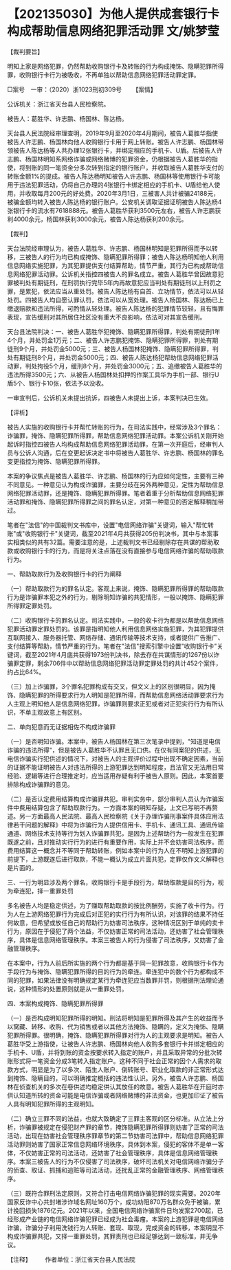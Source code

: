 # 【202135030】为他人提供成套银行卡构成帮助信息网络犯罪活动罪 文/姚梦莹

【裁判要旨】

明知上家是网络犯罪，仍然帮助收购银行卡及转账的行为构成掩饰、隐瞒犯罪所得罪，收购银行卡行为被吸收，不再单独以帮助信息网络犯罪活动罪定罪。

□案号　一审：（2020）浙1023刑初309号 　　【案情】

公诉机关：浙江省天台县人民检察院。

被告人：葛胜华、许志鹏、杨国林、陈达杨。

天台县人民法院经审理查明，2019年9月至2020年4月期间，被告人葛胜华指使被告人许志鹏、杨国林向他人收购银行卡用于网上转账。被告人许志鹏、杨国林带领被告人陈达杨等人共办理12张银行卡，并绑定相应的手机卡、U盾。后被告人许志鹏、杨国林明知系网络诈骗或网络赌博的犯罪资金，仍根据被告人葛胜华的指使，将到账的同一笔资金分多次转到指定的银行账户，并收取被告人葛胜华支付的转账金额1%的提成。被告人陈达杨明知被告人许志鹏、杨国林等使用银行卡可能用于违法犯罪活动，仍将自己办理的4张银行卡绑定相应的手机卡、U盾给他人使用，并收取每月200元的好处费。2020年3月1日，三被害人共计被骗24188元，被骗金额均转入被告人陈达杨的银行账户。公安机关调取证据证明被告人陈达杨4张银行卡的流水有7618888元。被告人葛胜华获利3500元左右，被告人许志鹏获利4000余元，杨国林获利3000余元，被告人陈达杨获利200余元。

【裁判】

天台法院经审理认为，被告人葛胜华、许志鹏、杨国林明知是犯罪所得而予以转移，三被告人的行为均已构成掩饰、隐瞒犯罪所得罪；被告人陈达杨明知他人利用信息网络实施犯罪，为其犯罪提供支付结算帮助，情节严重，其行为已构成帮助信息网络犯罪活动罪。公诉机关指控四被告人的罪名成立。被告人葛胜华曾因故意犯罪被判处有期徒刑，在刑罚执行完毕5年内再故意犯应当判处有期徒刑以上刑罚之罪，是累犯，依法应当从重处罚。被告人陈达杨有自首、立功情节，依法可以从轻处罚。四被告人均自愿认罪认罚，依法可以从宽处理。被告人杨国林、陈达杨已上缴退赔款和违法所得，可酌情从轻处理。被告人陈达杨的犯罪情节较轻，且有悔罪表现，宣告缓刑对其所居住社区没有重大不良影响，依法可对其宣告缓刑。

天台县法院判决：一、被告人葛胜华犯掩饰、隐瞒犯罪所得罪，判处有期徒刑1年4个月，并处罚金1万元；二、被告人许志鹏犯掩饰、隐瞒犯罪所得罪，判处有期徒刑9个月，并处罚金5000元；三、被告人杨国林犯掩饰、隐瞒犯罪所得罪，判处有期徒刑8个月，并处罚金5000元；四、被告人陈达杨犯帮助信息网络犯罪活动罪，判处拘役5个月，缓刑8个月，并处罚金3000元；五、追缴被告人葛胜华的违法所得3500元；六、从被告人杨国林处扣押的作案工具华为手机一部、银行U盾5个、银行卡10张，依法予以没收。

一审宣判后，公诉机关未提出抗诉，四被告人未提出上诉，本案判决已生效。

【评析】

被告人实施的收购银行卡并帮忙转账的行为，在司法实践中，经常涉及3个罪名：诈骗罪，掩饰、隐瞒犯罪所得罪，帮助信息网络犯罪活动罪。本案公诉机关刚开始起诉时指控四被告人均构成帮助信息网络犯罪活动罪，在第一次开庭后，经审判人员与公诉人沟通，后在变更起诉决定书中将被告人葛胜华、许志鹏、杨国林的罪名变更指控为掩饰、隐瞒犯罪所得罪。

本案的争议焦点是被告人葛胜华、许志鹏、杨国林的行为应如何定性，主要有三种不同意见。一种意见认为构成诈骗罪，主要分歧在另外两种意见，定性为帮助信息网络犯罪活动罪，还是掩饰、隐瞒犯罪所得罪。笔者着重于分析帮助信息网络犯罪活动罪和掩饰、隐瞒犯罪所得罪之间的罪名认定，对第一种意见的否定解释稍加带过。

笔者在"法信"的中国裁判文书库中，设置"电信网络诈骗"关键词，输入"帮忙转账"或"收购银行卡"关键词，截至2021年4月共获得205份判决书，其中与本案事实相类似的共有32篇。需要注意的是，上述裁判文书已经剔除存在共谋的帮助取款或收购银行卡的行为，而是将关注点落在没有直接参与电信网络诈骗的帮助取款行为。

一、帮助取款行为及收购银行卡的行为阐释

（一）帮助取款行为的罪名认定。客观上来说，掩饰、隐瞒犯罪所得罪的帮助取款行为是诈骗罪本犯之外的行为，剔除明知诈骗的共犯情形，一般以掩饰、隐瞒犯罪所得罪定罪处罚。

（二）收购银行卡的罪名认定。司法实践中，一般的收卡行为都是以帮助信息网络犯罪活动罪定罪处罚的。该罪是指明知他人利用信息网络实施犯罪，为其犯罪提供互联网接入、服务器托管、网络存储、通讯传输等技术支持，或者提供广告推广、支付结算等帮助，情节严重的行为。笔者在"法信"搜索引擎中设置"收购银行卡"关键词，截至2021年4月底共获得1973份判决书，除去存在共谋情形的1267份以诈骗罪定罪，剩余706件中以帮助信息网络犯罪活动罪定罪处罚的共计452个案件，约占比64%。

（三）加上诈骗罪，3个罪名犯罪构成有交叉，但文义上的区别很明显，因为掩饰、隐瞒犯罪的所得要求行为人明知是犯罪所得，而帮助信息网络活动罪要求行为人主观上明知他人是信息网络犯罪，诈骗罪则要求正犯或者对正犯实行行为有所认识，不单主观故意上有区别。

二、单向犯意而无证据相佐不构成诈骗罪

（一）是否明知诈骗。本案中，被告人杨国林在第三次笔录中提到，"知道是电信诈骗的违法所得"，但是被告人葛胜华不认罪且无口供。在仅有同案犯的供述，无电信诈骗实行犯供述的情况下，对被告人的主观评价过程中出现不确定因素，当前的证据不能证明被告人对违法所得的上游犯罪达到明知程度，且法官又无法用日常经验、逻辑等进行合理推定时，应当适用存疑有利于被告人原则。因此，本案首要排除构成诈骗罪的意见。

（二）是否认定费用结算构成诈骗罪共犯。审判实务中，部分审判人员认为诈骗案件中费用结算包含了帮助取款行为。一方面本案的明知存疑，上文已写明不再赘述。另一方面最高人民法院、最高人民检察院《关于办理诈骗刑事案件具体应用法律若干问题的解释》中将为诈骗行为人提供信用卡、手机卡、通讯工具、通讯传输通道、网络技术支持等行为划入诈骗罪共犯，是因为上述帮助行为一般发生在犯罪既遂之前，且对推动实行行为的进行有重要作用，实际上并不会妨害司法秩序。而费用结算这一概念并不等同于帮助转账，例如本案中的行为人在不明知上游犯罪的前提下，上游既遂后进行取款，不能一概认为成立片面共犯，定罪仅作文义解释也是片面的。

三、一行为明显涉及两个罪名，收购银行卡是手段行为，帮助取款是目的行为，视为牵连犯，择一重罪处罚

多名被告人均是稳定供述，为了赚取帮助取款的按比例酬劳，实施了收卡行为。行为人在上游网络犯罪行为完成后对正犯的实行行为有所认识，对该罪的结果不持任何故意，但希望或放任自己的帮助行为妨害司法秩序。这种情况区别于单纯的卖卡行为，原因在于侵犯了两个法益，不仅妨害正常的司法活动，还妨害了社会管理秩序，具体是信息网络管理秩序。本案三被告人的行为侵害了司法秩序，又妨害了金融管理秩序。

在本案中，行为人前后所实施的两个行为都是基于同一犯罪故意，收购银行卡作为手段行为与掩饰、隐瞒犯罪所得的目的行为的牵连。牵连犯中的数个行为都构成不同的犯罪，如果法律没有明确规定某行为牵连犯应当数罪并罚，则根据刑法理论通说，这种情形的处置原则就是从一重罪处罚。

四、本案构成掩饰、隐瞒犯罪所得罪

（一）是否构成明知犯罪所得的明知。刑法将明知是犯罪所得及其产生的收益而予以窝藏、转移、收购、代为销售或者以其他方法掩饰、隐瞒的，定义为掩饰、隐瞒犯罪所得罪。很明确，掩饰、隐瞒犯罪所得罪对行为人的主观要求是明知。被告人葛胜华受上游指使，让被告人许志鹏、杨国林向他人收购多套银行卡并绑定相应的手机卡、U盾，并将到账的资金按要求转入指定的账户，并且采取异常的分批次转账形式将一笔资金分成3笔转入指定账户。这种不同于社会正常的因个人需求的取款方式，明显是为了以多次、陌生人账户、倒转账号、职业化取款的非正常形式达到掩饰、隐瞒目的，可以明确推定概括的违法性认识。另外，被告人许志鹏、杨国林在侦查机关的多次在卷供述均稳定供认其放任的故意。被告人葛胜华在开庭时亦供认知道所转的资金可能是电信诈骗或者网络赌博的非法资金，也更加印证了被告人具有明知犯罪所得的主观明知。

（二）确立三罪不同的法益，也就大致确定了三罪主客观的区分标准。从立法上分析，诈骗罪被规定在侵犯财产罪的章节，掩饰隐瞒犯罪所得罪则妨害了正常的司法活动，出现在妨害社会管理秩序罪章节的第二节妨害司法罪中，帮助信息网络犯罪活动罪则妨害了国家正常信息网络环境秩序。具体到本案，侵犯的客体不是单一客体，不仅妨害正常的司法活动，还妨害了社会管理秩序，具体是信息网络管理秩序。本案三被告人的行为不仅侵害了司法秩序，破坏司法机关对电信网络诈骗分子的侦查、取证、抓捕和追赃等司法活动，还扰乱正常的金融管理秩序、网络管理秩序。

（三）既符合罪刑法定原则，又符合打击电信网络诈骗犯罪的现实需要。2020年国家反诈中心共封堵涉诈域名网址160万个，成功劝阻870万名群众免于被骗，累计挽回损失1876亿元。2021年以来，全国电信网络诈骗案件日均发案2700起，已经形成产业链的电信网络诈骗犯罪已经成为社会毒瘤。本案的上游犯罪是电信网络诈骗，诈骗分子利用洗钱行为人转账、套现、取现，完成资金的转移，本案明显不构成诈骗罪共犯，又择一重罪处罚，其罪责刑也已经足够达到一致标准，并无争议。

【注释】 　　作者单位：浙江省天台县人民法院